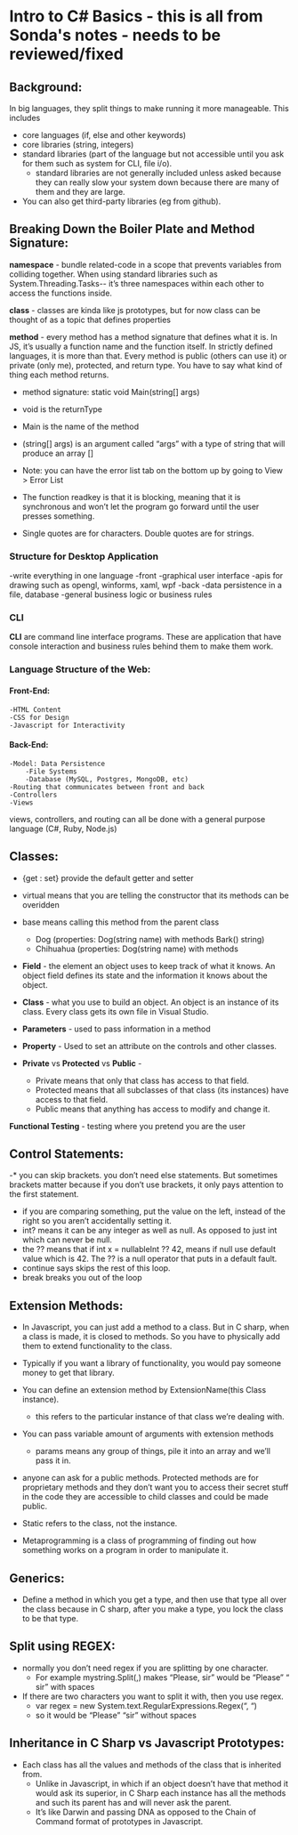 # Intro to C# Basics - this is all from Sonda's notes - needs to be reviewed/fixed

## Background:

In big languages, they split things to make running it more manageable. This includes
  * core languages (if, else and other keywords)
  * core libraries (string, integers)
  * standard libraries (part of the language but not accessible until you ask for them such as system for CLI, file i/o).
    * standard libraries are not generally included unless asked because they can really slow your system down because there are many of them and they are large.
  * You can also get third-party libraries (eg from github).

## Breaking Down the Boiler Plate and Method Signature:
**namespace** - bundle related-code in a scope that prevents variables from colliding together. When using standard libraries such as System.Threading.Tasks-- it’s three namespaces within each other to access the functions inside.

**class** - classes are kinda like js prototypes, but for now class can be thought of as a topic that defines properties

**method** - every method has a method signature that defines what it is. In JS, it’s usually a function name and the function itself. In strictly defined languages, it is more than that. Every method is public (others can use it) or private (only me), protected, and return type. You have to say what kind of thing each method returns.

 * method signature:	static void Main(string[] args)

  * void is the returnType
  * Main is the name of the method
  * (string[] args) is an argument called “args”  with a type of string that will produce an array []

* Note: you can have the error list tab on the bottom up by going to View > Error List
* The function readkey is that it is blocking, meaning that it is synchronous and won’t let the program go forward until the user presses something.
* Single quotes are for characters. Double quotes are for strings.


### Structure for Desktop Application
-write everything in one language
-front
	-graphical user interface
-apis for drawing such as opengl, winforms, xaml, wpf
-back
	-data persistence in a file, database
	-general business logic or business rules

### CLI
**CLI** are command line interface programs. These are application that have console interaction and business rules behind them to make them work.

### Language Structure of the Web:
#### Front-End:
	-HTML Content
	-CSS for Design
	-Javascript for Interactivity
#### Back-End:
	-Model: Data Persistence
		-File Systems
		-Database (MySQL, Postgres, MongoDB, etc)
	-Routing that communicates between front and back
	-Controllers
	-Views

views, controllers, and routing can all be done with a general purpose language (C#, Ruby, Node.js)


## Classes:
* {get : set} provide the default getter and setter
* virtual means that you are telling the constructor that its methods can be overidden
* base means calling this method from the parent class
  * Dog (properties: Dog(string name)  with methods Bark() string)
  * Chihuahua (properties: Dog(string name) with methods

* **Field** - the element an object uses to keep track of what it knows. An object field defines its state and the information it knows about the object.
* **Class** - what you use to build an object. An object is an instance of its class. Every class gets its own file in Visual Studio.
* **Parameters** - used to pass information in a method
* **Property** - Used to set an attribute on the controls and other classes.
* **Private** vs **Protected** vs **Public**  -   
  * Private means that only that class has access to that field.
  * Protected means that all subclasses of that class (its instances) have access to that field.
  * Public means that anything has access to modify and change it.


**Functional Testing** - testing where you pretend you are the user

## Control Statements:
-* you can skip brackets. you don’t need else statements. But sometimes brackets matter because if you don’t use brackets, it only pays attention to the first statement.
* if you are comparing something, put the value on the left, instead of the right so you aren’t accidentally setting it.
* int? means it can be any integer as well as null. As opposed to just int which can never be null.
* the ?? means that if int x = nullableInt ?? 42, means if null use default value which is 42. The ?? is a null operator that puts in a default fault.
* continue says skips the rest of this loop.
* break breaks you out of the loop


## Extension Methods:
* In Javascript, you can just add a method to a class. But in C sharp, when a class is made, it is closed to methods. So you have to physically add them to extend functionality to the class.
* Typically if you want a library of functionality, you would pay someone money to get that library.
* You can define an extension method by ExtensionName(this Class instance).
  * this refers to the particular instance of that class we’re dealing with.
* You can pass variable amount of arguments with extension methods
  * params means any group of things, pile it into an array and we’ll pass it in.

* anyone can ask for a public methods. Protected methods are for proprietary methods and they don’t want you to access their secret stuff in the code they are accessible to child classes and could be made public.
* Static refers to the class, not the instance.
* Metaprogramming is a class of programming of finding out how something works on a program in order to manipulate it.

## Generics:
* Define a method in which you get a type, and then use that type all over the class because in C sharp, after you make a type, you lock the class to be that type.


## Split using REGEX:
* normally you don’t need regex if you are splitting by one character.
    * For example mystring.Split(,) makes “Please, sir” would be “Please” “ sir” with spaces
* If there are two characters you want to split it with, then you use regex.
  * var regex = new System.text.RegularExpressions.Regex(“, “)
  * so it would be “Please” “sir” without spaces


## Inheritance in C Sharp vs Javascript Prototypes:
* Each class has all the values and methods of the class that is inherited from.
  * Unlike in Javascript, in which if an object doesn’t have that method it would ask its superior, in C Sharp each instance has all the methods and such its parent has and will never ask the parent.
  * It’s like Darwin and passing DNA as opposed to the Chain of Command format of prototypes in Javascript.
